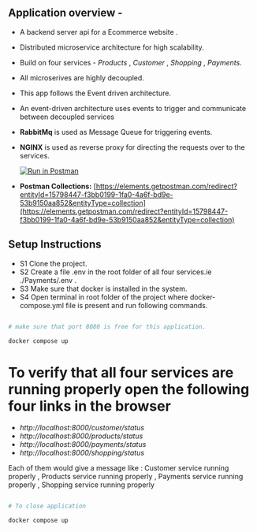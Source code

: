 ## Application overview -

- A backend server api for a Ecommerce website .
- Distributed microservice architecture for high scalability.
- Build on four services - *Products* , *Customer* , *Shopping* , *Payments*.
- All microserives are highly decoupled.
- This app follows the Event driven architecture.
- An event-driven architecture uses events to trigger and communicate between decoupled services
- **RabbitMq** is used as Message Queue for triggering events.
- **NGINX** is used as reverse proxy for directing the requests over to the services.

  [![Run in Postman](https://run.pstmn.io/button.svg)](https://app.getpostman.com/run-collection/15798447-f3bb0199-1fa0-4a6f-bd9e-53b9150aa852?action=collection%2Ffork&collection-url=entityId%3D15798447-f3bb0199-1fa0-4a6f-bd9e-53b9150aa852%26entityType%3Dcollection%26workspaceId%3D3700ddd4-1040-4ed4-aa63-2a0d2425cf01)
- **Postman Collections:** [https://elements.getpostman.com/redirect?entityId=15798447-f3bb0199-1fa0-4a6f-bd9e-53b9150aa852&entityType=collection](https://elements.getpostman.com/redirect?entityId=15798447-f3bb0199-1fa0-4a6f-bd9e-53b9150aa852&entityType=collection)

## Setup Instructions

- S1 Clone the project.
- S2 Create a file .env in the root folder of all four services.ie ./Payments/.env .
- S3 Make sure that docker is installed in the system.
- S4 Open terminal in root folder of the project where docker-compose.yml file is present and run following commands.

```bash

# make sure that port 8080 is free for this application.

docker compose up
```
# To verify that all four services are running properly open the following four links in the browser

- *http://localhost:8000/customer/status*
- *http://localhost:8000/products/status*
- *http://localhost:8000/payments/status*
- *http://localhost:8000/shopping/status*

Each of them would give a message like : Customer service running properly , Products service running properly , Payments service running properly , Shopping service running properly

```bash

# To close application

docker compose up
```
